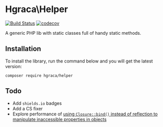 # Hgraca\Helper
[![Build Status](https://travis-ci.org/hgraca/php-helper.svg?branch=master)](https://travis-ci.org/hgraca/php-helper)
[![codecov](https://codecov.io/gh/hgraca/php-helper/branch/master/graph/badge.svg)](https://codecov.io/gh/hgraca/php-helper)

A generic PHP lib with static classes full of handy static methods.

## Installation

To install the library, run the command below and you will get the latest version:

```
composer require hgraca/helper
```

## Todo

- Add `shields.io` badges
- Add a CS fixer
- Explore performance of [using `Closure::bind()` instead of reflection to manipulate inaccessible properties in objects](https://ocramius.github.io/blog/accessing-private-php-class-members-without-reflection/)
